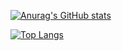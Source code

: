 [![Anurag's GitHub stats](https://github-readme-stats.vercel.app/api?username=M16Lukas&show_icons=true&theme=dark)](https://github.com/anuraghazra/github-readme-stats)

[![Top Langs](https://github-readme-stats.vercel.app/api/top-langs/?username=M16Lukas)](https://github.com/anuraghazra/github-readme-stats)
